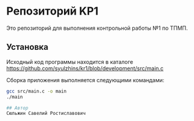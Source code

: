 # Репозиторий KP1

Это репозиторий для выполнения контрольной работы №1 по ТПМП.

## Установка

Исходный код программы находится в каталоге https://github.com/syulzhins/kr1/blob/development/src/main.c

Сборка приложения выполняется следующими командами:

```bash
gcc src/main.c -o main
./main

## Автор
Сюльжин Савелий Ростиславович
